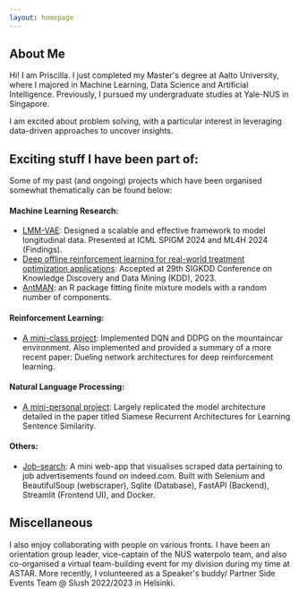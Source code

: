 ```yaml
---
layout: homepage
---
```

<!-- # Just me & my research --!>

<!-- ## About this page

Wanted a centralised platform to document tips/tricks I've stumbled upon + papers I've read.  


<!-- {% include_relative _includes/tips.md %} --!>


<!-- {% include_relative _includes/papers.md %}  --!>


<!-- ### Exciting stuff I've been part of:

 - [AntMAN](https://cran.rstudio.com/web/packages/AntMAN/index.html): an R package for fitting finite mixture models with a random number of components.

 - [Deep offline reinforcement learning for real-world treatment optimization applications](http://arxiv.org/abs/2302.07549): Accepted at 29th SIGKDD Conference on Knowledge Discovery and Data Mining (KDD), 2023 (Applied Data Science Track).

 !-->


## About Me

Hi! I am Priscilla. I just completed my Master's degree at Aalto University, where I majored in Machine Learning, Data Science and Artificial Intelligence. Previously, I pursued my undergraduate studies at Yale-NUS in Singapore. 

I am excited about problem solving, with a particular interest in leveraging data-driven approaches to uncover insights.  

## Exciting stuff I have been part of:

Some of my past (and ongoing) projects which have been organised somewhat thematically can be found below:

#### Machine Learning Research:

- [LMM-VAE](https://openreview.net/forum?id=6huQApLcJK): Designed a scalable and effective framework to model longitudinal data. Presented at ICML SPIGM 2024 and ML4H 2024 (Findings).   
- [Deep offline reinforcement learning for real-world treatment optimization applications](http://arxiv.org/abs/2302.07549): Accepted at 29th SIGKDD Conference on Knowledge Discovery and Data Mining (KDD), 2023.
- [AntMAN](https://cran.rstudio.com/web/packages/AntMAN/index.html): an R package fitting finite mixture models with a random number of components.


#### Reinforcement Learning:

- [A mini-class project](https://pixieprix-rl-final-projectstreamlit-projectstreamlit-app-eekbxl.streamlit.app/): Implemented DQN and DDPG on the mountaincar environment. Also implemented and provided a summary of a more recent paper: Dueling network architectures for deep reinforcement learning.

#### Natural Language Processing:

- [A mini-personal project](https://github.com/pixieprix/MaLSTM): Largely replicated the model architecture detailed in the paper titled Siamese Recurrent Architectures for Learning Sentence Similarity. 

#### Others:

- [Job-search](https://github.com/pixieprix/job_search): A mini web-app that visualises scraped data pertaining to job advertisements found on indeed.com. Built with Selenium and BeautifulSoup (webscraper), Sqlite (Database), FastAPI (Backend), Streamlit (Frontend UI), and Docker.

## Miscellaneous

I also enjoy collaborating with people on various fronts. I have been an orientation group leader, vice-captain of the NUS waterpolo team, and also co-organised a virtual team-building event for my division during my time at ASTAR.  More recently, I volunteered as a Speaker's buddy/ Partner Side Events Team  @ Slush 2022/2023 in Helsinki. 

<!-- 
## Miscellaneous

Aside from research, I enjoy interacting and interfacing with people! I have been an orientation group leader, vice-captain of the NUS waterpolo team, and also co-organised a virtual team-building event for my division during my time at ASTAR. More recently, I volunteered as a Speaker's buddy @ Slush 2022 and  in Helsinki.
 -->
<!-- ## News

- **[Feb. 2020]** Our paper about incremental learning is accepted to CVPR 2020.
- **[Feb. 2020]** We will host the ACM Multimedia Asia 2020 conference in Singapore!
- **[Sept. 2019]** Our paper about few-shot learning is accepted to NeurIPS 2019.
- **[Mar. 2019]** Our paper about few-shot learning is accepted to CVPR 2019. -->

<!-- {% include_relative _includes/publications.md %} -->

<!-- {% include_relative _includes/services.md %} -->

